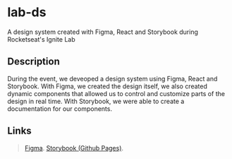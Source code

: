 # lab-ds
A design system created with Figma, React and Storybook during Rocketseat's Ignite Lab

## Description
During the event, we deveoped a design system using Figma, React and Storybook. 
With Figma, we created the design itself, we also created dynamic components that allowed us to control and customize parts of the design in real time.
With Storybook, we were able to create a documentation for our components.

## Links
> [Figma](https://www.figma.com/file/XrkSyWxJ9WVptDfVLG4D91/Ignite-Lab-Design-System?node-id=0%3A1).
> [Storybook (Github Pages)](https://giovani-o.github.io/lab-ds/).
